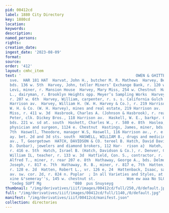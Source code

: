 ```yaml
---
pid: 00412cd
label: 1880 City Directory
key: 1880cd
location: 
keywords: 
description: 
named_persons: 
rights: 
creation_date: 
ingest_date: '2023-08-09'
format: 
source: 
order: '412'
layout: cmhc_item
text: '                                                   OWEN & GHITTENDEN, .:.nnscox
  sve.  HAR 181 HAT  Harvat, John H., butcher M. R. Mathews  Harvey, Bernard, smelter,
  bds. 136 w. 5th  Harvey, John, teller Miners’ Exchange Bank, r. 120 w. 7th  ''Harvey,
  Levi, miner, r. Mansion House  Harvey, Mary Miss, 254 w. Chestnut  Harvey, Samuel
  L., dairyman, r. Brooklyn Heights opp. Meyer’s Sampling Works  Harvey, Same O.,
  r. 207 w. 6th  Harvey, William, carpenter, r. s. s. California Gulch opp. foot of
  Harrison av.  Harvey, William H. (W. H. Harvey & Co.), r. 219 Harrison av.  Harvey,
  W. H. & Co. (W. H. Harvey), mines and real estate, 219 Harrison av.  Harville, Ella
  Miss, r. 411 w. 3d  Hasbrook, Charles A. (Johnson & Hasbrook), r. rear 108 e. 24  Hascell,
  Peter, clk. Dickey Bros., 118 Harrison av.  Haskell, W. E., barkpr. Coliseum Theatre,
  bds. 221 w. sd at. south  Haskett, Charles W., r. 580 e. 8th  Haslea, S. Montie,
  physician and surgeon, 1124 e. Chestnut  Hastings, James, miner, bds. head of e.
  7th  Haswell, Theodore, manager W.S, Haswell, 116 Harrison av., r. e. 8. Toledo
  ay. bet. 2d and 3d sts. south  HASWELL, WILLIAM 8., drugs and medicines, 116 Harrison
  av., T, Georgetown  HATCH, DAVIDSON & CO. tereel B. Hatch, David Davidson and A,
  D. Dunbar), jewelers and diamond brokers, 112 Har-  rison a}  Hateh, D. M., miner,
  r. 416 e. 5th  Hatch, Israel B. (Hatch, Davidson & Co.), r. Denver, Col.  Hatch,
  William IL, teacher, r. 133 w. 3d  Hatfield, Con. S., contractor, r. 527 e. 5th  Hathaway,
  Alfred T., miner, r. rear 207 e. 8th  Hathaway, George A., bds. Delmonico .  Hathaway,
  Joseph, r. 817 e. 7th  Hathaway, R. B., miner, r. 817 e, 7th  Hatten, Orpheus, wood-yard,
  r. 128 e. 2d  Hatten, Robert L., vr. 126 e, 24  Hattenback, Isaac, saloon Harrison
  av. sw. cor. 2d, r. 824 n. Poplar  ; In all Varieties and Styles, at Window Shades
  xine &°semeray''s, 145 w. chestnut st.              Wom ew aaa No SLOOT PUL Yseg
  ‘tedeg SUPT Mg              "080  pus Snuyseyg        '
thumbnail: "/img/derivatives/iiif/images/00412cd/full/250,/0/default.jpg"
full: "/img/derivatives/iiif/images/00412cd/full/1140,/0/default.jpg"
manifest: "/img/derivatives/iiif/00412cd/manifest.json"
collection: directories
---
```


